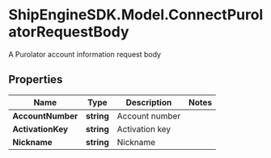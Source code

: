 # ShipEngineSDK.Model.ConnectPurolatorRequestBody
A Purolator account information request body

## Properties

Name | Type | Description | Notes
------------ | ------------- | ------------- | -------------
**AccountNumber** | **string** | Account number | 
**ActivationKey** | **string** | Activation key | 
**Nickname** | **string** | Nickname | 


